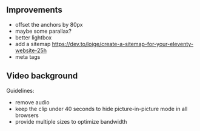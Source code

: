 ## Improvements

- offset the anchors by 80px
- maybe some parallax?
- better lightbox
- add a sitemap https://dev.to/loige/create-a-sitemap-for-your-eleventy-website-25h
- meta tags

## Video background

Guidelines:

- remove audio
- keep the clip under 40 seconds to hide picture-in-picture mode in all browsers
- provide multiple sizes to optimize bandwidth
